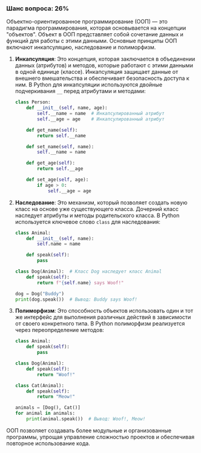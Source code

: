### Шанс вопроса: 26%

Объектно-ориентированное программирование (ООП) — это парадигма программирования, которая основывается на концепции "объектов". Объект в ООП представляет собой сочетание данных и функций для работы с этими данными. Основные принципы ООП включают инкапсуляцию, наследование и полиморфизм.

1. **Инкапсуляция**: Это концепция, которая заключается в объединении данных (атрибутов) и методов, которые работают с этими данными в одной единице (классе). Инкапсуляция защищает данные от внешнего вмешательства и обеспечивает безопасность доступа к ним. В Python для инкапсуляции используются двойные подчеркивания `__` перед атрибутами и методами:
   ```python
   class Person:
       def __init__(self, name, age):
           self.__name = name  # Инкапсулированный атрибут
           self.__age = age    # Инкапсулированный атрибут

       def get_name(self):
           return self.__name

       def set_name(self, name):
           self.__name = name

       def get_age(self):
           return self.__age

       def set_age(self, age):
           if age > 0:
               self.__age = age
   ```

2. **Наследование**: Это механизм, который позволяет создать новую класс на основе уже существующего класса. Дочерний класс наследует атрибуты и методы родительского класса. В Python используется ключевое слово `class` для наследования:
   ```python
   class Animal:
       def __init__(self, name):
           self.name = name

       def speak(self):
           pass

   class Dog(Animal):  # Класс Dog наследует класс Animal
       def speak(self):
           return f"{self.name} says Woof!"

   dog = Dog("Buddy")
   print(dog.speak())  # Вывод: Buddy says Woof!
   ```

3. **Полиморфизм**: Это способность объектов использовать один и тот же интерфейс для выполнения различных действий в зависимости от своего конкретного типа. В Python полиморфизм реализуется через переопределение методов:
   ```python
   class Animal:
       def speak(self):
           pass

   class Dog(Animal):
       def speak(self):
           return "Woof!"

   class Cat(Animal):
       def speak(self):
           return "Meow!"

   animals = [Dog(), Cat()]
   for animal in animals:
       print(animal.speak())  # Вывод: Woof!, Meow!
   ```

ООП позволяет создавать более модульные и организованные программы, упрощая управление сложностью проектов и обеспечивая повторное использование кода.